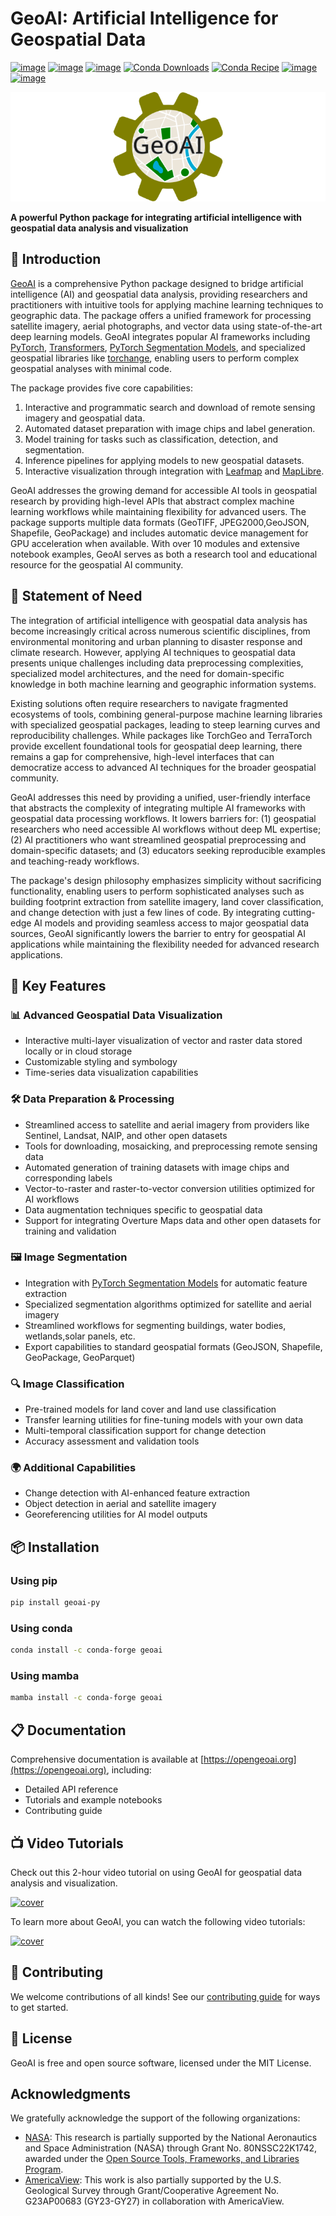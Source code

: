 # GeoAI: Artificial Intelligence for Geospatial Data

[![image](https://img.shields.io/pypi/v/geoai-py.svg)](https://pypi.python.org/pypi/geoai-py)
[![image](https://static.pepy.tech/badge/geoai-py)](https://pepy.tech/project/geoai-py)
[![image](https://img.shields.io/conda/vn/conda-forge/geoai.svg)](https://anaconda.org/conda-forge/geoai)
[![Conda Downloads](https://img.shields.io/conda/dn/conda-forge/geoai.svg)](https://anaconda.org/conda-forge/geoai)
[![Conda Recipe](https://img.shields.io/badge/recipe-geoai-green.svg)](https://github.com/giswqs/geoai-py-feedstock)
[![image](https://img.shields.io/badge/License-MIT-yellow.svg)](https://opensource.org/licenses/MIT)
[![image](https://img.shields.io/badge/YouTube-Tutorials-red)](https://tinyurl.com/GeoAI-Tutorials)

[![logo](https://raw.githubusercontent.com/opengeos/geoai/master/docs/assets/logo_rect.png)](https://github.com/opengeos/geoai/blob/master/docs/assets/logo.png)

**A powerful Python package for integrating artificial intelligence with geospatial data analysis and visualization**

## 📖 Introduction

[GeoAI](https://opengeoai.org) is a comprehensive Python package designed to bridge artificial intelligence (AI) and geospatial data analysis, providing researchers and practitioners with intuitive tools for applying machine learning techniques to geographic data. The package offers a unified framework for processing satellite imagery, aerial photographs, and vector data using state-of-the-art deep learning models. GeoAI integrates popular AI frameworks including [PyTorch](https://pytorch.org), [Transformers](https://github.com/huggingface/transformers), [PyTorch Segmentation Models](https://github.com/qubvel-org/segmentation_models.pytorch), and specialized geospatial libraries like [torchange](https://github.com/Z-Zheng/pytorch-change-models), enabling users to perform complex geospatial analyses with minimal code.

The package provides five core capabilities:

1. Interactive and programmatic search and download of remote sensing imagery and geospatial data.
2. Automated dataset preparation with image chips and label generation.
3. Model training for tasks such as classification, detection, and segmentation.
4. Inference pipelines for applying models to new geospatial datasets.
5. Interactive visualization through integration with [Leafmap](https://github.com/opengeos/leafmap/) and [MapLibre](https://github.com/eoda-dev/py-maplibregl).

GeoAI addresses the growing demand for accessible AI tools in geospatial research by providing high-level APIs that abstract complex machine learning workflows while maintaining flexibility for advanced users. The package supports multiple data formats (GeoTIFF, JPEG2000,GeoJSON, Shapefile, GeoPackage) and includes automatic device management for GPU acceleration when available. With over 10 modules and extensive notebook examples, GeoAI serves as both a research tool and educational resource for the geospatial AI community.

## 📝 Statement of Need

The integration of artificial intelligence with geospatial data analysis has become increasingly critical across numerous scientific disciplines, from environmental monitoring and urban planning to disaster response and climate research. However, applying AI techniques to geospatial data presents unique challenges including data preprocessing complexities, specialized model architectures, and the need for domain-specific knowledge in both machine learning and geographic information systems.

Existing solutions often require researchers to navigate fragmented ecosystems of tools, combining general-purpose machine learning libraries with specialized geospatial packages, leading to steep learning curves and reproducibility challenges. While packages like TorchGeo and TerraTorch provide excellent foundational tools for geospatial deep learning, there remains a gap for comprehensive, high-level interfaces that can democratize access to advanced AI techniques for the broader geospatial community.

GeoAI addresses this need by providing a unified, user-friendly interface that abstracts the complexity of integrating multiple AI frameworks with geospatial data processing workflows. It lowers barriers for: (1) geospatial researchers who need accessible AI workflows without deep ML expertise; (2) AI practitioners who want streamlined geospatial preprocessing and domain-specific datasets; and (3) educators seeking reproducible examples and teaching-ready workflows.

The package's design philosophy emphasizes simplicity without sacrificing functionality, enabling users to perform sophisticated analyses such as building footprint extraction from satellite imagery, land cover classification, and change detection with just a few lines of code. By integrating cutting-edge AI models and providing seamless access to major geospatial data sources, GeoAI significantly lowers the barrier to entry for geospatial AI applications while maintaining the flexibility needed for advanced research applications.

## 🚀 Key Features

### 📊 Advanced Geospatial Data Visualization

-   Interactive multi-layer visualization of vector and raster data stored locally or in cloud storage
-   Customizable styling and symbology
-   Time-series data visualization capabilities

### 🛠️ Data Preparation & Processing

-   Streamlined access to satellite and aerial imagery from providers like Sentinel, Landsat, NAIP, and other open datasets
-   Tools for downloading, mosaicking, and preprocessing remote sensing data
-   Automated generation of training datasets with image chips and corresponding labels
-   Vector-to-raster and raster-to-vector conversion utilities optimized for AI workflows
-   Data augmentation techniques specific to geospatial data
-   Support for integrating Overture Maps data and other open datasets for training and validation

### 🖼️ Image Segmentation

-   Integration with [PyTorch Segmentation Models](https://github.com/qubvel-org/segmentation_models.pytorch) for automatic feature extraction
-   Specialized segmentation algorithms optimized for satellite and aerial imagery
-   Streamlined workflows for segmenting buildings, water bodies, wetlands,solar panels, etc.
-   Export capabilities to standard geospatial formats (GeoJSON, Shapefile, GeoPackage, GeoParquet)

### 🔍 Image Classification

-   Pre-trained models for land cover and land use classification
-   Transfer learning utilities for fine-tuning models with your own data
-   Multi-temporal classification support for change detection
-   Accuracy assessment and validation tools

### 🌍 Additional Capabilities

-   Change detection with AI-enhanced feature extraction
-   Object detection in aerial and satellite imagery
-   Georeferencing utilities for AI model outputs

## 📦 Installation

### Using pip

```bash
pip install geoai-py
```

### Using conda

```bash
conda install -c conda-forge geoai
```

### Using mamba

```bash
mamba install -c conda-forge geoai
```

## 📋 Documentation

Comprehensive documentation is available at [https://opengeoai.org](https://opengeoai.org), including:

-   Detailed API reference
-   Tutorials and example notebooks
-   Contributing guide

## 📺 Video Tutorials

Check out this 2-hour video tutorial on using GeoAI for geospatial data analysis and visualization.

[![cover](https://github.com/user-attachments/assets/1c14e651-65b9-41ae-b42d-3ad028b3eeb8)](https://youtu.be/jdK-cleFUkc)

To learn more about GeoAI, you can watch the following video tutorials:

[![cover](https://github.com/user-attachments/assets/3cde9547-ab62-4d70-b23a-3e5ed27c7407)](https://tinyurl.com/GeoAI-Tutorials)

## 🤝 Contributing

We welcome contributions of all kinds! See our [contributing guide](https://opengeoai.org/contributing) for ways to get started.

## 📄 License

GeoAI is free and open source software, licensed under the MIT License.

## Acknowledgments

We gratefully acknowledge the support of the following organizations:

-   [NASA](https://www.nasa.gov): This research is partially supported by the National Aeronautics and Space Administration (NASA) through Grant No. 80NSSC22K1742, awarded under the [Open Source Tools, Frameworks, and Libraries Program](https://bit.ly/3RVBRcQ).
-   [AmericaView](https://americaview.org): This work is also partially supported by the U.S. Geological Survey through Grant/Cooperative Agreement No. G23AP00683 (GY23-GY27) in collaboration with AmericaView.
